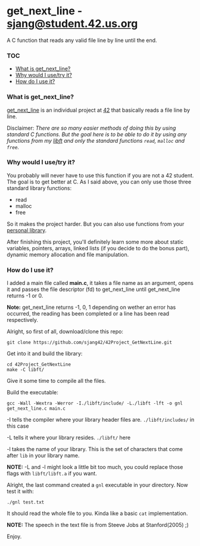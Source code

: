 # get_next_line - sjang@student.42.us.org

A C function that reads any valid file line by line until the end.

### TOC
* [What is get_next_line?](#what-is-get_next_line)
* [Why would I use/try it?](#why-would-i-usetry-it)
* [How do I use it?](#how-do-i-use-it)

### What is get_next_line?

[get_next_line][1] is an individual project at [42][2] that basically reads a file line by line.

Disclaimer: *There are so many easier methods of doing this by using standard C functions. But the goal here is to be able to do it by using any functions from my [libft][3] and only the standard functions `read`, `malloc` and `free`.*

### Why would I use/try it?

You probably will never have to use this function if you are not a 42 student. The goal is to get better at C. As I said above, you can only use those three standard library functions:

* read
* malloc
* free

So it makes the project harder. But you can also use functions from your [personal library][3].

After finishing this project, you'll definitely learn some more about static variables, pointers, arrays, linked lists (if you decide to do the bonus part), dynamic memory allocation and file manipulation.

### How do I use it?

I added a main file called **main.c**, it takes a file name as an argument, opens it and passes the file descriptor (fd) to get_next_line until get_next_line returns -1 or 0.

**Note:** get_next_line returns -1, 0, 1 depending on wether an error has occurred, the reading has been completed or a line has been read respectively.

Alright, so first of all, download/clone this repo:

	git clone https://github.com/sjang42/42Project_GetNextLine.git

Get into it and build the library:
	
	cd 42Project_GetNextLine
	make -C libft/

Give it some time to compile all the files.

Build the executable:
	
	gcc -Wall -Wextra -Werror -I./libft/include/ -L./libft -lft -o gnl get_next_line.c main.c

-I tells the compiler where your library header files are. `./libft/includes/` in this case

-L tells it where your library resides. `./libft/` here

-l takes the name of your library. This is the set of characters that come after `lib` in your library name.

**NOTE:** -L and -l might look a little bit too much, you could replace those flags with `libft/libft.a` if you want.

Alright, the last command created a `gnl` executable in your directory. Now test it with:

	./gnl test.txt

It should read the whole file to you. Kinda like a basic `cat` implementation.

**NOTE:** The speech in the text file is from Steeve Jobs at Stanford(2005) ;)

Enjoy.

[1]: https://github.com/sjang42/42Project_GetNextLine/blob/master/get_next_line.en.pdf
[2]: http://42.us.org "42 USA"
[3]: https://github.com/sjang42/42Project_Libft
